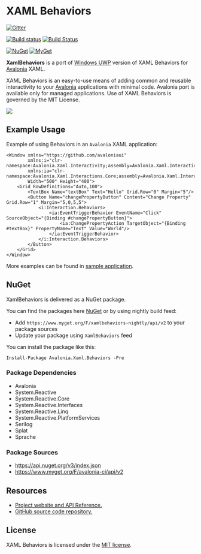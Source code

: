 # XAML Behaviors

[![Gitter](https://badges.gitter.im/Join%20Chat.svg)](https://gitter.im/XamlBehaviors/XamlBehaviors?utm_source=badge&utm_medium=badge&utm_campaign=pr-badge)

[![Build status](https://ci.appveyor.com/api/projects/status/w7t8lmqflmd62bft?svg=true)](https://ci.appveyor.com/project/wieslawsoltes/xamlbehaviors)
[![Build Status](https://travis-ci.org/XamlBehaviors/XamlBehaviors.svg?branch=master)](https://travis-ci.org/XamlBehaviors/XamlBehaviors)

[![NuGet](https://img.shields.io/nuget/v/Avalonia.Xaml.Behaviors.svg)](https://www.nuget.org/packages/Avalonia.Xaml.Behaviors) [![MyGet](https://img.shields.io/myget/xamlbehaviors-nightly/vpre/Avalonia.Xaml.Behaviors.svg?label=myget)](https://www.myget.org/gallery/xamlbehaviors-nightly) 

**XamlBehaviors** is a port of [Windows UWP](https://github.com/Microsoft/XamlBehaviors) version of XAML Behaviors for [Avalonia](https://github.com/AvaloniaUI/Avalonia) XAML.

XAML Behaviors is an easy-to-use means of adding common and reusable interactivity to your [Avalonia](https://github.com/AvaloniaUI/Avalonia) applications with minimal code. Avalonia port is available only for managed applications. Use of XAML Behaviors is governed by the MIT License. 

<a href='https://www.youtube.com/watch?v=pffBS-yQ_uM' target='_blank'>![](https://i.ytimg.com/vi/pffBS-yQ_uM/hqdefault.jpg)<a/>

## Example Usage

Example of using Behaviors in an `Avalonia`  XAML application:

```XAML
<Window xmlns="https://github.com/avaloniaui"
        xmlns:i="clr-namespace:Avalonia.Xaml.Interactivity;assembly=Avalonia.Xaml.Interactivity"
        xmlns:ia="clr-namespace:Avalonia.Xaml.Interactions.Core;assembly=Avalonia.Xaml.Interactions"
        Width="500" Height="400">
    <Grid RowDefinitions="Auto,100">
        <TextBox Name="textBox" Text="Hello" Grid.Row="0" Margin="5"/>
        <Button Name="changePropertyButton" Content="Change Property" Grid.Row="1" Margin="5,0,5,5">
            <i:Interaction.Behaviors>
                <ia:EventTriggerBehavior EventName="Click" SourceObject="{Binding #changePropertyButton}">
                    <ia:ChangePropertyAction TargetObject="{Binding #textBox}" PropertyName="Text" Value="World"/>
                </ia:EventTriggerBehavior>
            </i:Interaction.Behaviors>
        </Button>
    </Grid>
</Window>
```

More examples can be found in [sample application](https://github.com/XamlBehaviors/XamlBehaviors/tree/master/samples/BehaviorsTestApplicationPcl/Controls).

## NuGet

XamlBehaviors is delivered as a NuGet package.

You can find the packages here [NuGet](https://www.nuget.org/packages/Avalonia.Xaml.Behaviors/) or by using nightly build feed:
* Add `https://www.myget.org/F/xamlbehaviors-nightly/api/v2` to your package sources
* Update your package using `XamlBehaviors` feed

You can install the package like this:

`Install-Package Avalonia.Xaml.Behaviors -Pre`

### Package Dependencies

* Avalonia
* System.Reactive
* System.Reactive.Core
* System.Reactive.Interfaces
* System.Reactive.Linq
* System.Reactive.PlatformServices
* Serilog
* Splat
* Sprache

### Package Sources

* https://api.nuget.org/v3/index.json
* https://www.myget.org/F/avalonia-ci/api/v2

## Resources

* [Project website and API Reference.](http://xamlbehaviors.github.io/)
* [GitHub source code repository.](https://github.com/XamlBehaviors/XamlBehaviors)

## License

XAML Behaviors is licensed under the [MIT license](LICENSE.TXT).
